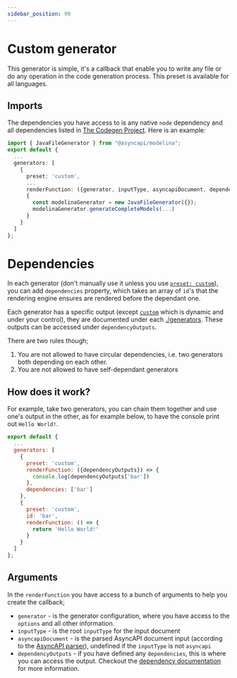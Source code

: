 ```yaml
---
sidebar_position: 99
---
```


# Custom generator

This generator is simple, it's a callback that enable you to write any file or do any operation in the code generation process. This preset is available for all languages.

## Imports

The dependencies you have access to is any native `node` dependency and all dependencies listed in [The Codegen Project](https://github.com/the-codegen-project/cli/blob/8b8fa6f0c5b0c0c63515a8ca439f72872815f491/package.json#L9). Here is an example:

```ts
import { JavaFileGenerator } from "@asyncapi/modelina";
export default {
  ...
  generators: [
    {
      preset: 'custom',
      ...
      renderFunction: ({generator, inputType, asyncapiDocument, dependencyOutputs}) 
      {
        const modelinaGenerator = new JavaFileGenerator({});
        modelinaGenerator.generateCompleteModels(...)
      }
    }
  ]
};
```

# Dependencies

In each generator (don't manually use it unless you use [`preset: custom`](./custom.md)), you can add `dependencies` property, which takes an array of `id`'s that the rendering engine ensures are rendered before the dependant one. 

Each generator has a specific output (except [`custom`](./custom.md) which is dynamic and under your control), they are documented under each [./generators](./). These outputs can be accessed under `dependencyOutputs`.

There are two rules though;

1. You are not allowed to have circular dependencies, i.e. two generators both depending on each other.
2. You are not allowed to have self-dependant generators

## How does it work?

For example, take two generators, you can chain them together and use one's output in the other, as for example below, to have the console print out `Hello World!`.
```js
export default {
  ...
  generators: [
    {
      preset: 'custom',
      renderFunction: ({dependencyOutputs}) => {
        console.log(dependencyOutputs['bar'])
      },
      dependencies: ['bar']
    },
    {
      preset: 'custom',
      id: 'bar',
      renderFunction: () => {
        return 'Hello World!'
      }
    }
  ]
};
```

## Arguments
In the `renderFunction` you have access to a bunch of arguments to help you create the callback;

- `generator` - is the generator configuration, where you have access to the `options` and all other information.
- `inputType` - is the root `inputType` for the input document
- `asyncapiDocument` - is the parsed AsyncAPI document input (according to the [AsyncAPI parser](https://github.com/asyncapi/parser-js/)), undefined if the `inputType` is not `asyncapi`
- `dependencyOutputs` - if you have defined any `dependencies`, this is where you can access the output. Checkout the [dependency documentation](#dependencies) for more information.